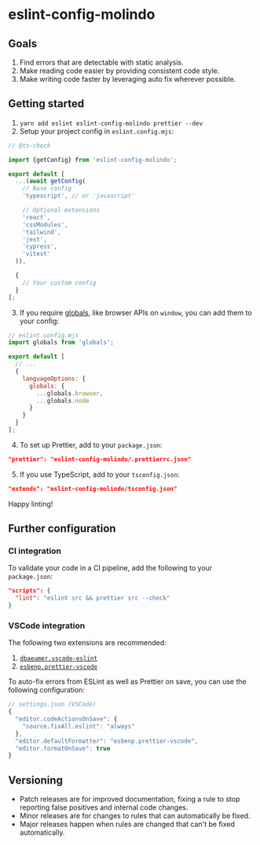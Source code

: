 # eslint-config-molindo

## Goals

1. Find errors that are detectable with static analysis.
2. Make reading code easier by providing consistent code style.
3. Make writing code faster by leveraging auto fix wherever possible.

## Getting started

1. `yarn add eslint eslint-config-molindo prettier --dev`
2. Setup your project config in `eslint.config.mjs`:

```js
// @ts-check

import {getConfig} from 'eslint-config-molindo';

export default [
  ...(await getConfig(
    // Base config
    'typescript', // or 'javascript'

    // Optional extensions
    'react',
    'cssModules',
    'tailwind',
    'jest',
    'cypress',
    'vitest'
  )),

  {
    // Your custom config
  }
];
```

3. If you require [globals](https://eslint.org/docs/latest/use/configure/language-options#predefined-global-variables), like browser APIs on `window`, you can add them to your config:

```js
// eslint.config.mjs
import globals from 'globals';

export default [
  // ...
  {
    languageOptions: {
      globals: {
        ...globals.browser,
        ...globals.node
      }
    }
  }
];
```

4. To set up Prettier, add to your `package.json`:

```json
"prettier": "eslint-config-molindo/.prettierrc.json"
```

5. If you use TypeScript, add to your `tsconfig.json`:

```json
"extends": "eslint-config-molindo/tsconfig.json"
```

Happy linting!

## Further configuration

### CI integration

To validate your code in a CI pipeline, add the following to your `package.json`:

```json
"scripts": {
  "lint": "eslint src && prettier src --check"
}
```

### VSCode integration

The following two extensions are recommended:

1. [`dbaeumer.vscode-eslint`](https://marketplace.visualstudio.com/items?itemName=dbaeumer.vscode-eslint)
2. [`esbenp.prettier-vscode`](https://marketplace.visualstudio.com/items?itemName=esbenp.prettier-vscode)

To auto-fix errors from ESLint as well as Prettier on save, you can use the following configuration:

```js
// settings.json (VSCode)
{
  "editor.codeActionsOnSave": {
    "source.fixAll.eslint": "always"
  },
  "editor.defaultFormatter": "esbenp.prettier-vscode",
  "editor.formatOnSave": true
}
```

## Versioning

- Patch releases are for improved documentation, fixing a rule to stop reporting false positives and internal code changes.
- Minor releases are for changes to rules that can automatically be fixed.
- Major releases happen when rules are changed that can't be fixed automatically.
